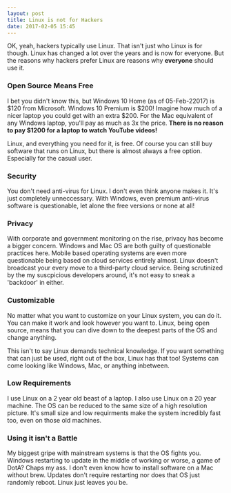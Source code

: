 ```yaml
---
layout: post
title: Linux is not for Hackers
date: 2017-02-05 15:45
---
```


OK, yeah, hackers typically use Linux.
That isn't just who Linux is for though.
Linux has changed a lot over the years and is now for everyone.
But the reasons why hackers prefer Linux are reasons why __everyone__ should use it.

### Open Source Means Free

I bet you didn't know this, but Windows 10 Home (as of 05-Feb-22017) is $120 from Microsoft.
Windows 10 Premium is $200!
Imagine how much of a nicer laptop you could get with an extra $200.
For the Mac equivalent of any Windows laptop, you'll pay as much as 3x the price.
__There is no reason to pay $1200 for a laptop to watch YouTube videos!__

Linux, and everything you need for it, is free.
Of course you can still buy software that runs on Linux, but there is almost always a free option.
Especially for the casual user.

### Security

You don't need anti-virus for Linux.
I don't even think anyone makes it.
It's just completely unneccessary.
With Windows, even premium anti-virus software is questionable, let alone the free versions or none at all!

### Privacy

With corporate and government monitoring on the rise, privacy has become a bigger concern.
Windows and Mac OS are both guilty of questionable practices here.
Mobile based operating systems are even more questionable being based on cloud services entirely almost.
Linux doesn't broadcast your every move to a third-party cloud service.
Being scrutinized by the my suscpicious developers around, it's not easy to sneak a 'backdoor' in either.

### Customizable

No matter what you want to customize on your Linux system, you can do it.
You can make it work and look however you want to.
Linux, being open source, means that you can dive down to the deepest parts of the OS and change anything.

This isn't to say Linux demands technical knowledge.
If you want something that can just be used, right out of the box, Linux has that too!
Systems can come looking like Windows, Mac, or anything inbetween.

### Low Requirements

I use Linux on a 2 year old beast of a laptop.
I also use Linux on a 20 year machine.
The OS can be reduced to the same size of a high resolution picture.
It's small size and low requirments make the system incredibly fast too, even on those old machines.

### Using it isn't a Battle

My biggest gripe with mainstream systems is that the OS fights you.
Windows restarting to update in the middle of working or worse, a game of DotA?
Chaps my ass.
I don't even know how to install software on a Mac without brew.
Updates don't require restarting nor does that OS just randomly reboot.
Linux just leaves you be.
